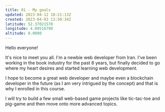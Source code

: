 ```yaml
---
title: 01 - My goals
updated: 2023-04-12 10:21:13Z
created: 2023-04-03 13:50:34Z
latitude: 52.37021570
longitude: 4.89516790
altitude: 0.0000
---
```


Hello everyone!

It's nice to meet you all. I'm a newbie web developer from Iran. I've been working in the book industry for the past 8 years, but finally decided to go where my heart desires and started learning web development.

I hope to become a great web developer and maybe even a blockchain developer in the future (as I am very intrigued by the concept) and that is why I enrolled in this course.

I will try to build a few small web-based game projects like tic-tac-toe and pig-game and then move onto more advanced topics.